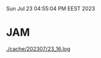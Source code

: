 Sun Jul 23 04:55:04 PM EEST 2023
# JAM
<a href='./cache/202307/23_16.log'>./cache/202307/23_16.log</a>
